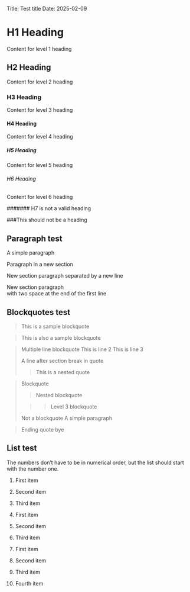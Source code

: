 Title: Test title
Date: 2025-02-09

# H1 Heading

Content for level 1 heading

## H2 Heading

Content for level 2 heading

### H3 Heading

Content for level 3 heading

#### H4 Heading

Content for level 4 heading

##### H5 Heading

Content for level 5 heading

###### H6 Heading

Content for level 6 heading

####### H7 is not a valid heading

###This should not be a heading

## Paragraph test
A simple paragraph

Paragraph in a new section

New section paragraph
separated by a new line

New section paragraph  
with two space at the end of the first line

## Blockquotes test
> This is a sample blockquote

> This is also a sample blockquote

> Multiple line blockquote
> This is line 2
> This is line 3
> 
> A line after section break in quote
>
>> This is a nested quote

> Blockquote
>
>> Nested blockquote 
>
>>> Level 3 blockquote
>
>Not a blockquote
A simple paragraph

> Ending quote
> bye

## List test
The numbers don’t have to be in numerical order, but the list should start with the number one.

1. First item
2. Second item
3. Third item
  
1. First item
1. Second item
1. Third item

1. First item
8. Second item
3. Third item
5. Fourth item
